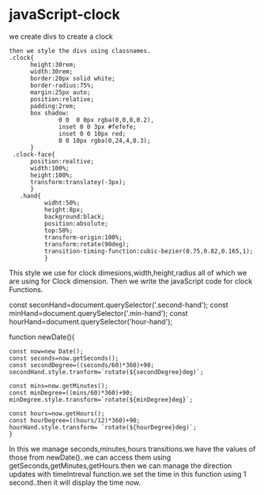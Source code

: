 # javaScript-clock
we create divs to create a clock



<div class='clock'>
  <div class='clock-face'>
      <div class='hand min-hand'></div>
      <div class='hand second-hand'></div>
      <div class='hand hour-hand'></div>
    </div>
    </div>
    
    
    
    then we style the divs using classnames.
    .clock{
          height:30rem;
          width:30rem;
          border:20px solid white;
          border-radius:75%;
          margin:25px auto;
          position:relative;
          padding:2rem;
          box shadow:
                  0 0  0 0px rgba(0,0,0,0.2),
                  inset 0 0 3px #fefefe;
                  inset 0 0 10px red;
                  0 0 10px rgba(0,24,4,0.3);
          }
     .clock-face{
          position:realtive;
          width:100%;
          height:100%;
          transform:translatey(-3px);
          }
       .hand{
              widht:50%;
              height:8px;
              background:black;
              position:absolute;
              top:50%;
              transform-origin:100%;
              transform:rotate(90deg);
              transition-timing-function:cubic-bezier(0.75,0.82,0.165,1);
              }
              
              
This style we use for clock dimesions,width,height,radius all of which we are using for Clock dimension.
Then we write the javaScript code for clock Functions.



const seconHand=document.querySelector('.second-hand');
const minHand=document.querySelector('.min-hand');
const hourHand=document.querySelector('hour-hand');


function newDate(){

    const now=new Date();
    const seconds=now.getSeconds();
    const secondDegree=((seconds/60)*360)+90;
    secondHand.style.tranform=`rotate(${secondDegree}deg)`;
    
    const mins=now.getMinutes();
    const minDegree=((mins/60)*360)+90;
    minDegree.style.transform=`rotate(${minDegree}deg}`;
    
    const hours=now.getHours();
    const hourDegree=((hours/12)*360)+90;
    hourHand.style.transform= `rotate(${hourDegree}deg)`;
    }
    
 In this we manage seconds,minutes,hours transitions.we have the values of those from newDate()..we can access them using getSeconds,getMinutes,getHours.then we can manage the direction updates with timeIntreval function.we set the time in this function using 1 second..then it will display the time now. 
    

